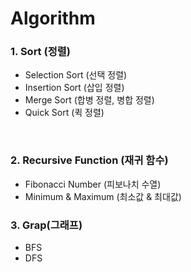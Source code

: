# Algorithm
### 1. Sort (정렬)
- Selection Sort (선택 정렬)
- Insertion Sort (삽입 정렬)
- Merge Sort (합병 정렬, 병합 정렬)
- Quick Sort (퀵 정렬)
<br/>


### 2. Recursive Function (재귀 함수)
- Fibonacci Number (피보나치 수열)
- Minimum & Maximum (최소값 & 최대값)


### 3. Grap(그래프)
- BFS
- DFS 
